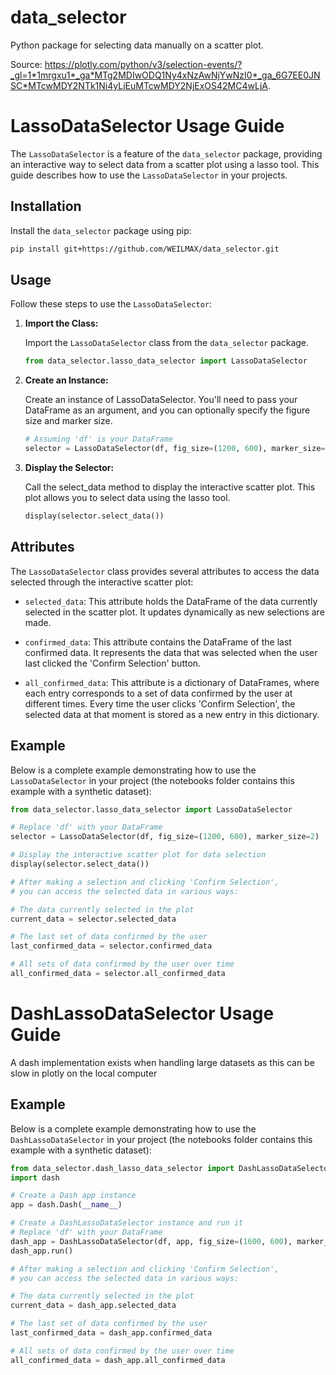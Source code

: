 # data_selector
Python package for selecting data manually on a scatter plot.

Source: https://plotly.com/python/v3/selection-events/?_gl=1*1mrgxu1*_ga*MTg2MDIwODQ1Ny4xNzAwNjYwNzI0*_ga_6G7EE0JNSC*MTcwMDY2NTk1Ni4yLjEuMTcwMDY2NjExOS42MC4wLjA.



# LassoDataSelector Usage Guide

The `LassoDataSelector` is a feature of the `data_selector` package, providing an interactive way to select data from a scatter plot using a lasso tool. This guide describes how to use the `LassoDataSelector` in your projects.

## Installation

Install the `data_selector` package using pip:

```bash
pip install git+https://github.com/WEILMAX/data_selector.git
```

## Usage

Follow these steps to use the `LassoDataSelector`:

1. **Import the Class:**

   Import the `LassoDataSelector` class from the `data_selector` package.

   ```python
   from data_selector.lasso_data_selector import LassoDataSelector
   ```

2. **Create an Instance:**

    Create an instance of LassoDataSelector.
    You'll need to pass your DataFrame as an argument, and you can optionally specify the figure size and marker size.

    ```python
    # Assuming 'df' is your DataFrame
    selector = LassoDataSelector(df, fig_size=(1200, 600), marker_size=2)
    ```

3. **Display the Selector:**

    Call the select_data method to display the interactive scatter plot.
    This plot allows you to select data using the lasso tool.

    ```python
    display(selector.select_data())
    ```

## Attributes

The `LassoDataSelector` class provides several attributes to access the data selected through the interactive scatter plot:

- `selected_data`: This attribute holds the DataFrame of the data currently selected in the scatter plot. It updates dynamically as new selections are made.

- `confirmed_data`: This attribute contains the DataFrame of the last confirmed data. It represents the data that was selected when the user last clicked the 'Confirm Selection' button.

- `all_confirmed_data`: This attribute is a dictionary of DataFrames, where each entry corresponds to a set of data confirmed by the user at different times. Every time the user clicks 'Confirm Selection', the selected data at that moment is stored as a new entry in this dictionary.

## Example

Below is a complete example demonstrating how to use the `LassoDataSelector` in your project
(the notebooks folder contains this example with a synthetic dataset):

```python
from data_selector.lasso_data_selector import LassoDataSelector

# Replace 'df' with your DataFrame
selector = LassoDataSelector(df, fig_size=(1200, 600), marker_size=2)

# Display the interactive scatter plot for data selection
display(selector.select_data())

# After making a selection and clicking 'Confirm Selection',
# you can access the selected data in various ways:

# The data currently selected in the plot
current_data = selector.selected_data

# The last set of data confirmed by the user
last_confirmed_data = selector.confirmed_data

# All sets of data confirmed by the user over time
all_confirmed_data = selector.all_confirmed_data
```

# DashLassoDataSelector Usage Guide
A dash implementation exists when handling large datasets as this can be slow in plotly on the local computer

## Example

Below is a complete example demonstrating how to use the `DashLassoDataSelector` in your project
(the notebooks folder contains this example with a synthetic dataset):

```python
from data_selector.dash_lasso_data_selector import DashLassoDataSelector
import dash

# Create a Dash app instance
app = dash.Dash(__name__)

# Create a DashLassoDataSelector instance and run it
# Replace 'df' with your DataFrame
dash_app = DashLassoDataSelector(df, app, fig_size=(1600, 600), marker_size=5,port=8000)
dash_app.run()

# After making a selection and clicking 'Confirm Selection',
# you can access the selected data in various ways:

# The data currently selected in the plot
current_data = dash_app.selected_data

# The last set of data confirmed by the user
last_confirmed_data = dash_app.confirmed_data

# All sets of data confirmed by the user over time
all_confirmed_data = dash_app.all_confirmed_data
```